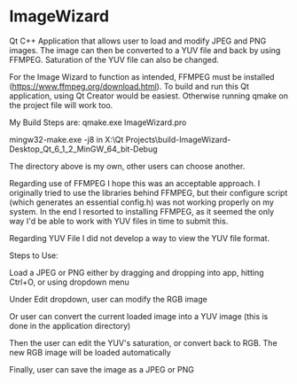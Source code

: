 # ImageWizard
Qt C++ Application that allows user to load and modify JPEG and PNG images. The image can then be converted to a YUV file and back by using FFMPEG. Saturation of the YUV file can also be changed.

For the Image Wizard to function as intended, FFMPEG must be installed (https://www.ffmpeg.org/download.html).
To build and run this Qt application, using Qt Creator would be easiest. Otherwise running qmake on the project file will work too.

My Build Steps are:
qmake.exe ImageWizard.pro

mingw32-make.exe -j8 in X:\Qt Projects\build-ImageWizard-Desktop_Qt_6_1_2_MinGW_64_bit-Debug

The directory above is my own, other users can choose another.

Regarding use of FFMPEG
I hope this was an acceptable approach. I originally tried to use the libraries behind FFMPEG, but their configure script (which generates an essential config.h) was not working properly on my system. In the end I resorted to installing FFMPEG, as it seemed the only way I'd be able to work with YUV files in time to submit this.

Regarding YUV File
I did not develop a way to view the YUV file format.

Steps to Use:

Load a JPEG or PNG either by dragging and dropping into app, hitting Ctrl+O, or using dropdown menu

Under Edit dropdown, user can modify the RGB image

Or user can convert the current loaded image into a YUV image (this is done in the application directory)

Then the user can edit the YUV's saturation, or convert back to RGB. The new RGB image will be loaded automatically

Finally, user can save the image as a JPEG or PNG
